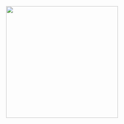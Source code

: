 <div align="center">
  <img height="300" src="https://github.com/starexxx/starexxx/blob/520d2481187ba8c12f1501b9eeeda5a43afead73/txt.png"  />
</div>

###
